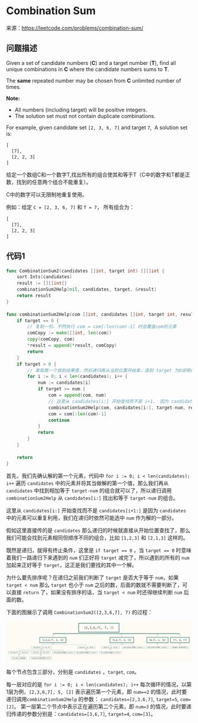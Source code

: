 # Combination Sum

来源：<https://leetcode.com/problems/combination-sum/>

## 问题描述

Given a set of candidate numbers (**C**) and a target number (**T**), find all unique combinations in **C** where the candidate numbers sums to **T**.

The **same** repeated number may be chosen from **C** unlimited number of times.

**Note:**

- All numbers (including target) will be positive integers.
- The solution set must not contain duplicate combinations.

For example, given candidate set `[2, 3, 6, 7]` and target `7`, 
A solution set is: 

```
[
  [7],
  [2, 2, 3]
]
```

给定一个数组C和一个数字T,找出所有的组合使其和等于T（C中的数字和T都是正数，找到的任意两个组合不能重复）。

C中的数字可以无限制地重复使用。

例如：给定 `C = [2, 3, 6, 7]` 和 `T = 7`， 所有组合为：

```
[
  [7],
  [2, 2, 3]
]
```

## 代码1

```go
func CombinationSum2(candidates []int, target int) [][]int {
	sort.Ints(candidates)
	result := [][]int{}
	combinationSum2Help(nil, candidates, target, &result)
	return result
}

func combinationSum2Help(com []int, candidates []int, target int, result *[][]int) {
	if target == 0 {
		// 复制一份，不然执行 com = com[:len(com)-1] 时会覆盖com的元素
		comCopy := make([]int, len(com))
		copy(comCopy, com)
		*result = append(*result, comCopy)
		return
	}
	if target > 0 {
		// 拿取第一个放到结果里，然后递归再从当前位置开始拿，直到 target 为0说明找到了一个序列
		for i := 0; i < len(candidates); i++ {
			num := candidates[i]
			if target >= num {
				com = append(com, num)
				// 这里从 candidates[i:] 开始查找而不是 i+1， 因为 candidates 中的元素可以重复利用
				combinationSum2Help(com, candidates[i:], target-num, result)
				com = com[:len(com)-1]
				continue
			}
			return
		}
	}

	return
}
```

首先，我们先确认解的第一个元素，代码中 `for i := 0; i < len(candidates); i++` 遍历 `candidates` 中的元素并将其当做解的第一个值，那么我们再从 `candidates` 中找到相加等于 `target-num` 的组合就可以了，所以递归调用 `combinationSum2Help` 从 `candidates[i:]` 找出和等于 `target-num` 的组合。

这里从 `candidates[i:]` 开始查找而不是 `candidates[i+1:]` 是因为 `candidates` 中的元素可以重复利用，我们在递归时依然可能选中 `num` 作为解的一部分。

假如这里直接传的是 `candidates` 那么递归的时候就直接从开始位置查找了，那么我们可能会找到元素相同但顺序不同的组合，比如 `[1,2,3]` 和 `[2,1,3]` 这样的。

既然是递归，就得有终止条件，这里是 `if target == 0` ，当 `target == 0` 时意味着我们一路递归下来遇到的 `num` 们正好将 `target` 减完了，所以遇到的所有的 `num` 加起来正好等于 `target`，这正是我们要找的其中一个解。

为什么要先排序呢？在递归之前我们判断了 `target` 是否大于等于 `num`，如果 `target < num` 那么 `target` 也小于 `num` 之后的数，后面的数就不需要判断了，可以直接 `return` 了，如果没有排序的话，当 `target < num` 时还得继续判断 `num` 后面的数。

下面的图展示了调用 `CombinationSum2([2,3,6,7], 7)` 的过程：

![combination_sum_01.svg](pic/combination_sum_01.svg)

每个节点包含三部分，分别是 `candidates` ，`target`, `com`。

每一层对应的是 `for i := 0; i < len(candidates); i++` 每次循环的情况，以第1层为例，`[2,3,6,7], 5, [2]` 表示遍历第一个元素，即 `num==2` 的情况，此时要递归调用`combinationSum2Help` 的参数： `candidates=[2,3,6,7]`, `target=5`, `com=[2]`。 第一层第二个节点中表示正在遍历第二个元素，即 `num=3` 的情况，此时要递归传递的参数分别是：`candidates=[3,6,7]`, `target=4`, `com=[3]`。

